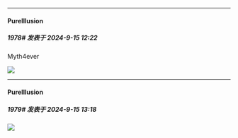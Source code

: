 ﻿
*****

####  PureIllusion  
##### 1978#       发表于 2024-9-15 12:22

Myth4ever

<img src="https://p.sda1.dev/19/b9849ac126d3d128f01e9b2d24e1cc96/s.png" referrerpolicy="no-referrer">


*****

####  PureIllusion  
##### 1979#       发表于 2024-9-15 13:18

<img src="https://p.sda1.dev/19/1af5d8d05df31e9a4efc57351dfc051f/ss.jpg" referrerpolicy="no-referrer">

